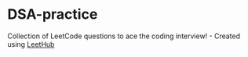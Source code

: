 # DSA-practice
Collection of LeetCode questions to ace the coding interview! - Created using [LeetHub](https://github.com/QasimWani/LeetHub)
